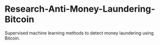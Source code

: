 # Research-Anti-Money-Laundering-Bitcoin
Supervised machine learning methods to detect money laundering using Bitcoin.
